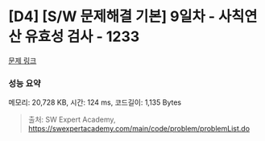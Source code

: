 # [D4] [S/W 문제해결 기본] 9일차 - 사칙연산 유효성 검사 - 1233 

[문제 링크](https://swexpertacademy.com/main/code/problem/problemDetail.do?contestProbId=AV141176AIwCFAYD) 

### 성능 요약

메모리: 20,728 KB, 시간: 124 ms, 코드길이: 1,135 Bytes



> 출처: SW Expert Academy, https://swexpertacademy.com/main/code/problem/problemList.do